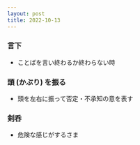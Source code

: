 ```yaml
---
layout: post
title: 2022-10-13
---
```


### 言下
- ことばを言い終わるか終わらない時

### 頭 (かぶり) を振る
- 頭を左右に振って否定・不承知の意を表す

### 剣呑
- 危険な感じがするさま

